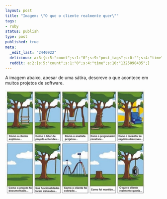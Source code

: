 ```yaml
---
layout: post
title: "Imagem: \"O que o cliente realmente quer\""
tags:
- ruby
status: publish
type: post
published: true
meta:
  _edit_last: "2440922"
  delicious: a:3:{s:5:"count";s:1:"0";s:9:"post_tags";s:0:"";s:4:"time";s:10:"1296258689";}
  reddit: a:2:{s:5:"count";s:1:"0";s:4:"time";s:10:"1325090435";}
---
```

A imagem abaixo, apesar de uma sátira, descreve o que acontece em muitos projetos de software.

<a href="/images/posts/software.jpg"><img class="aligncenter size-full wp-image-176" title="software" src="/images/posts/software.jpg" alt="software" width="450" height="337" /></a>
